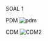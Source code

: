 SOAL 1

PDM
![pdm](https://github.com/natasyanvitaa/Natasya-Novitasari/assets/160209181/9ce90a61-a8a3-4c93-a6e8-53c741de44e8)




CDM
![CDM2](https://github.com/natasyanvitaa/Natasya-Novitasari/assets/160209181/85344cd1-f7d2-4e0f-ac1c-a85f5fe70888)

